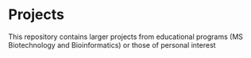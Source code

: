 # Projects
This repository contains larger projects from educational programs (MS Biotechnology and Bioinformatics) or those of personal interest
